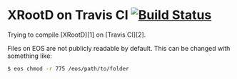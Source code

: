 # XRootD on Travis CI [![Build Status](https://travis-ci.org/alexpearce/XRootD-Travis.svg?branch=master)](https://travis-ci.org/alexpearce/XRootD-Travis)

Trying to compile [XRootD][1] on [Travis CI][2].

Files on EOS are not publicly readable by default. This can be changed with 
something like:

```bash
$ eos chmod -r 775 /eos/path/to/folder
```
